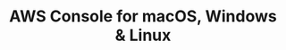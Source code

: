 ---
name: AWS Console
url: 'https://aws.amazon.com'
category: Business
title: 'AWS Console for macOS, Windows & Linux'
key: aws-console

---